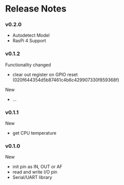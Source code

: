 # Release Notes



### v0.2.0

- Autodetect Model
- RasPi 4 Support



### v0.1.2

Functionality changed
 - clear out register on GPIO reset (020f644354d5b87461c4b6c429907330f859368f)

New
 - ...



### v0.1.1

New
 - get CPU temperature



### v0.1.0

New
 - init pin as IN, OUT or AF
 - read and write I/O pin
 - Serial/UART library
